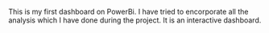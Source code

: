 This is my first dashboard on PowerBi. I have tried to encorporate all the analysis which I have done during the project. It is an interactive dashboard.
